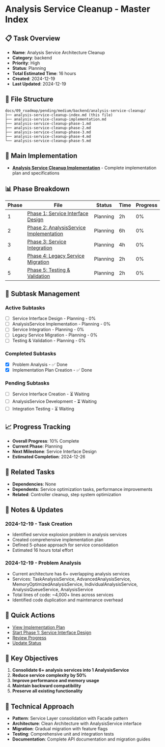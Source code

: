 # Analysis Service Cleanup - Master Index

## 📋 Task Overview
- **Name**: Analysis Service Architecture Cleanup
- **Category**: backend
- **Priority**: High
- **Status**: Planning
- **Total Estimated Time**: 16 hours
- **Created**: 2024-12-19
- **Last Updated**: 2024-12-19

## 📁 File Structure
```
docs/09_roadmap/pending/medium/backend/analysis-service-cleanup/
├── analysis-service-cleanup-index.md (this file)
├── analysis-service-cleanup-implementation.md
├── analysis-service-cleanup-phase-1.md
├── analysis-service-cleanup-phase-2.md
├── analysis-service-cleanup-phase-3.md
├── analysis-service-cleanup-phase-4.md
└── analysis-service-cleanup-phase-5.md
```

## 🎯 Main Implementation
- **[Analysis Service Cleanup Implementation](./analysis-service-cleanup-implementation.md)** - Complete implementation plan and specifications

## 📊 Phase Breakdown
| Phase | File | Status | Time | Progress |
|-------|------|--------|------|----------|
| 1 | [Phase 1: Service Interface Design](./analysis-service-cleanup-phase-1.md) | Planning | 2h | 0% |
| 2 | [Phase 2: AnalysisService Implementation](./analysis-service-cleanup-phase-2.md) | Planning | 6h | 0% |
| 3 | [Phase 3: Service Integration](./analysis-service-cleanup-phase-3.md) | Planning | 4h | 0% |
| 4 | [Phase 4: Legacy Service Migration](./analysis-service-cleanup-phase-4.md) | Planning | 2h | 0% |
| 5 | [Phase 5: Testing & Validation](./analysis-service-cleanup-phase-5.md) | Planning | 2h | 0% |

## 🔄 Subtask Management
### Active Subtasks
- [ ] Service Interface Design - Planning - 0%
- [ ] AnalysisService Implementation - Planning - 0%
- [ ] Service Integration - Planning - 0%
- [ ] Legacy Service Migration - Planning - 0%
- [ ] Testing & Validation - Planning - 0%

### Completed Subtasks
- [x] Problem Analysis - ✅ Done
- [x] Implementation Plan Creation - ✅ Done

### Pending Subtasks
- [ ] Service Interface Creation - ⏳ Waiting
- [ ] AnalysisService Development - ⏳ Waiting
- [ ] Integration Testing - ⏳ Waiting

## 📈 Progress Tracking
- **Overall Progress**: 10% Complete
- **Current Phase**: Planning
- **Next Milestone**: Service Interface Design
- **Estimated Completion**: 2024-12-26

## 🔗 Related Tasks
- **Dependencies**: None
- **Dependents**: Service optimization tasks, performance improvements
- **Related**: Controller cleanup, step system optimization

## 📝 Notes & Updates
### 2024-12-19 - Task Creation
- Identified service explosion problem in analysis services
- Created comprehensive implementation plan
- Defined 5-phase approach for service consolidation
- Estimated 16 hours total effort

### 2024-12-19 - Problem Analysis
- Current architecture has 6+ overlapping analysis services
- Services: TaskAnalysisService, AdvancedAnalysisService, MemoryOptimizedAnalysisService, IndividualAnalysisService, AnalysisQueueService, AnalysisService
- Total lines of code: ~4,000+ lines across services
- Identified code duplication and maintenance overhead

## 🚀 Quick Actions
- [View Implementation Plan](./analysis-service-cleanup-implementation.md)
- [Start Phase 1: Service Interface Design](./analysis-service-cleanup-phase-1.md)
- [Review Progress](#progress-tracking)
- [Update Status](#notes--updates)

## 🎯 Key Objectives
1. **Consolidate 6+ analysis services into 1 AnalysisService**
2. **Reduce service complexity by 50%**
3. **Improve performance and memory usage**
4. **Maintain backward compatibility**
5. **Preserve all existing functionality**

## 🔧 Technical Approach
- **Pattern**: Service Layer consolidation with Facade pattern
- **Architecture**: Clean Architecture with AnalysisService interface
- **Migration**: Gradual migration with feature flags
- **Testing**: Comprehensive unit and integration tests
- **Documentation**: Complete API documentation and migration guides 